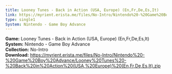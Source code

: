 ```yaml
---
title: Looney Tunes - Back in Action (USA, Europe) (En,Fr,De,Es,It)
link: https://myrient.erista.me/files/No-Intro/Nintendo%20-%20Game%20Boy%20Advance/Looney%20Tunes%20-%20Back%20in%20Action%20(USA,%20Europe)%20(En,Fr,De,Es,It).zip
type: single1
System: Nintendo - Game Boy Advance
---
```

<b>Game:</b> Looney Tunes - Back in Action (USA, Europe) (En,Fr,De,Es,It)<br>
<b>System:</b> Nintendo - Game Boy Advance<br>
<b>Collection:</b> No-Intro<br>
<b>Download:</b> https://myrient.erista.me/files/No-Intro/Nintendo%20-%20Game%20Boy%20Advance/Looney%20Tunes%20-%20Back%20in%20Action%20(USA,%20Europe)%20(En,Fr,De,Es,It).zip